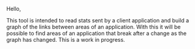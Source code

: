 Hello,

This tool is intended to read stats sent by a client application and build a graph of the links between areas of an application.
With this it will be possible to find areas of an application that break after a change as the graph has changed. This is a work
in progress.
